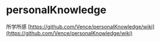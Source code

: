 # personalKnowledge
所学所感  [https://github.com/Vence/personalKnowledge/wiki](https://github.com/Vence/personalKnowledge/wiki)
